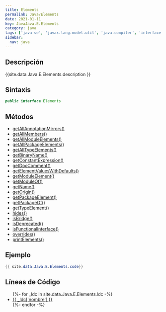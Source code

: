 ```yaml
---
title: Elements
permalink: Java/Elements
date: 2021-01-11
key: JavaJava.E.Elements
category: java
tags: ['java se', 'javax.lang.model.util', 'java.compiler', 'interface java', 'Java 1.6']
sidebar: 
  nav: java
---
```


## Descripción
{{site.data.Java.E.Elements.description }}

## Sintaxis
~~~java
public interface Elements
~~~

## Métodos
* [getAllAnnotationMirrors()](/Java/Elements/getAllAnnotationMirrors)
* [getAllMembers()](/Java/Elements/getAllMembers)
* [getAllModuleElements()](/Java/Elements/getAllModuleElements)
* [getAllPackageElements()](/Java/Elements/getAllPackageElements)
* [getAllTypeElements()](/Java/Elements/getAllTypeElements)
* [getBinaryName()](/Java/Elements/getBinaryName)
* [getConstantExpression()](/Java/Elements/getConstantExpression)
* [getDocComment()](/Java/Elements/getDocComment)
* [getElementValuesWithDefaults()](/Java/Elements/getElementValuesWithDefaults)
* [getModuleElement()](/Java/Elements/getModuleElement)
* [getModuleOf()](/Java/Elements/getModuleOf)
* [getName()](/Java/Elements/getName)
* [getOrigin()](/Java/Elements/getOrigin)
* [getPackageElement()](/Java/Elements/getPackageElement)
* [getPackageOf()](/Java/Elements/getPackageOf)
* [getTypeElement()](/Java/Elements/getTypeElement)
* [hides()](/Java/Elements/hides)
* [isBridge()](/Java/Elements/isBridge)
* [isDeprecated()](/Java/Elements/isDeprecated)
* [isFunctionalInterface()](/Java/Elements/isFunctionalInterface)
* [overrides()](/Java/Elements/overrides)
* [printElements()](/Java/Elements/printElements)

## Ejemplo
~~~java
{{ site.data.Java.E.Elements.code}}
~~~

## Líneas de Código
<ul>
{%- for _ldc in site.data.Java.E.Elements.ldc -%}
   <li>
       <a href="{{_ldc['url'] }}">{{ _ldc['nombre'] }}</a>
   </li>
{%- endfor -%}
</ul>
